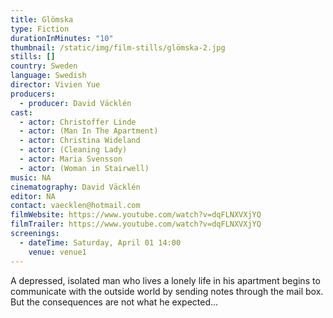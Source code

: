 ```yaml
---
title: Glömska
type: Fiction
durationInMinutes: "10"
thumbnail: /static/img/film-stills/glömska-2.jpg
stills: []
country: Sweden
language: Swedish
director: Vivien Yue
producers:
  - producer: David Väcklén
cast:
  - actor: Christoffer Linde 
  - actor: (Man In The Apartment)
  - actor: Christina Wideland 
  - actor: (Cleaning Lady)
  - actor: Maria Svensson 
  - actor: (Woman in Stairwell)
music: NA
cinematography: David Väcklén
editor: NA
contact: vaecklen@hotmail.com
filmWebsite: https://www.youtube.com/watch?v=dqFLNXVXjYQ
filmTrailer: https://www.youtube.com/watch?v=dqFLNXVXjYQ
screenings:
  - dateTime: Saturday, April 01 14:00
    venue: venue1
---
```

A depressed, isolated man who lives a lonely life in his apartment begins to communicate with the outside world by sending notes through the mail box. But the consequences are not what he expected...
